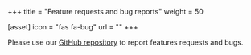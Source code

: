 +++
title = "Feature requests and bug reports"
weight = 50

[asset]
  icon = "fas fa-bug"
  url = ""
+++

Please use our [GitHub repository](https://github.com/eclipsesource/theia-cloud) to report features requests and bugs.
